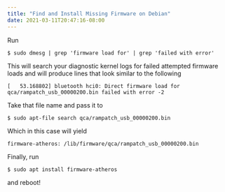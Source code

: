 ```yaml
---
title: "Find and Install Missing Firmware on Debian"
date: 2021-03-11T20:47:16-08:00
---
```


Run

```
$ sudo dmesg | grep 'firmware load for' | grep 'failed with error'
```

This will search your diagnostic kernel logs for failed attempted firmware loads and will produce lines that look similar to the following

```
[   53.168802] bluetooth hci0: Direct firmware load for qca/rampatch_usb_00000200.bin failed with error -2
```

Take that file name and pass it to

```
$ sudo apt-file search qca/rampatch_usb_00000200.bin
```

Which in this case will yield

```
firmware-atheros: /lib/firmware/qca/rampatch_usb_00000200.bin
```

Finally, run

```
$ sudo apt install firmware-atheros
```

and reboot!
